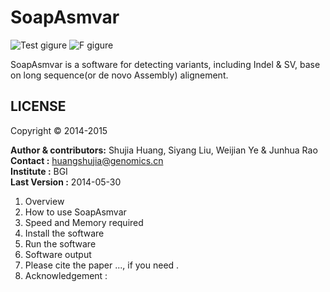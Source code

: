 SoapAsmvar
==========
![Test gigure](http://img01.36krcnd.com/thumbs/w_720/h_480/wp-content/uploads/2011/11/github-profile1.png)
![F gigure](http://g.hiphotos.baidu.com/image/w%3D310/sign=82ce0a0779cb0a4685228d385b62f63e/902397dda144ad34d7bf6f7ad2a20cf430ad85cf.jpg)

SoapAsmvar is a software for detecting variants, including Indel & SV, base on long sequence(or de novo Assembly) alignement.

LICENSE 
--------
Copyright &copy; 2014-2015

__Author & contributors:__ Shujia Huang, Siyang Liu, Weijian Ye & Junhua Rao <br/>
__Contact              :__ huangshujia@genomics.cn <br/>
__Institute            :__ BGI                     <br/>
__Last Version         :__ 2014-05-30              <br/>

1. Overview
2. How to use SoapAsmvar
3. Speed and Memory required
4. Install the software
5. Run the software
6. Software output 
7. Please cite the paper ..., if you need .
8. Acknowledgement :

